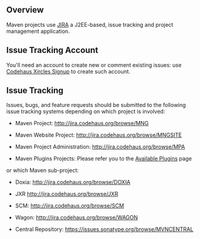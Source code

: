 ## Overview

Maven projects use [JIRA](http://www.atlassian.com/software/jira) a
J2EE-based, issue tracking and project management application.

## Issue Tracking Account

<!-- this paragraph is necessary until http://jira.codehaus.org/browse/HAUS-2323 is fixed -->

You'll need an account to create new or comment existing issues: use [Codehaus Xircles Signup](http://xircles.codehaus.org/signup) to create such account.

## Issue Tracking

Issues, bugs, and feature requests should be submitted to the following
issue tracking systems depending on which project is involved:

* Maven Project: <http://jira.codehaus.org/browse/MNG>

* Maven Website Project: <http://jira.codehaus.org/browse/MNGSITE>

* Maven Project Administration: <http://jira.codehaus.org/browse/MPA>

* Maven Plugins Projects: Please refer you to the [Available Plugins](./plugins/index.html) page

or which Maven sub-project:

* Doxia: <http://jira.codehaus.org/browse/DOXIA>

* JXR <http://jira.codehaus.org/browse/JXR>

* SCM: <http://jira.codehaus.org/browse/SCM>

* Wagon: <http://jira.codehaus.org/browse/WAGON>

* Central Repository: <https://issues.sonatype.org/browse/MVNCENTRAL>
